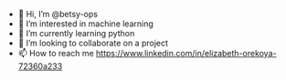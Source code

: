 - 👋 Hi, I’m @betsy-ops
- 👀 I’m interested in machine learning 
- 🌱 I’m currently learning python 
- 💞️ I’m looking to collaborate on a project 
- 📫 How to reach me https://www.linkedin.com/in/elizabeth-orekoya-72360a233

<!---
betsy-ops/betsy-ops is a ✨ special ✨ repository because its `README.md` (this file) appears on your GitHub profile.
You can click the Preview link to take a look at your changes.
--->
